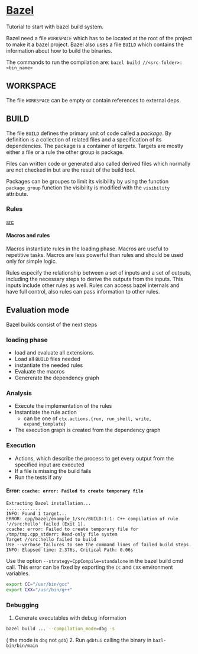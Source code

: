 # [Bazel](https://docs.bazel.build/versions/master/tutorial/cpp.html)

Tutorial to start with bazel build system.

Bazel need a file `WORKSPACE` which has to be located at the root of the
project to make it a bazel project. Bazel also uses a file `BUILD` which
contains the information about how to build the binaries.

The commands to run the compilation are: `bazel build //<src-folder>:<bin_name>`

## WORKSPACE

The file `WORKSPACE` can be empty or contain references to external deps.


## BUILD

The file `BUILD` defines the primary unit of code called a _package_. By definition
is a collection of related files and a specification of its dependencies.
The package is a container of _targets_. Targets are mostly either a file or a rule
the other group is package.

Files can written code or generated also called derived files which normally are not
checked in but are the result of the build tool.

Packages can be groupes to limit its visibility by using the function 
`package_group` function the visibility is modified with the `visibility`
attribute.

### Rules
[src](https://docs.bazel.build/versions/master/skylark/rules.html#actions)
#### Macros and rules

Macros instantiate rules in the loading phase. Macros are useful to repetitive
tasks. Macros are less powerful than rules and should be used only for simple
logic.

Rules especify the relationship between a set of inputs and a set of outputs,
including the necessary steps to derive the outputs from the inputs. This inputs
include other rules as well. Rules can access bazel internals and have full 
control, also rules can pass information to other rules.

## Evaluation mode

Bazel builds consist of the next steps

### loading phase

- load and evaluate all extensions.
- Load all `BUILD` files needed
- instantiate the needed rules
- Evaluate the macros
- Genererate the dependency graph

### Analysis

- Execute the implementation of the rules
- Instantiate the rule action
  - can be one of `ctx.actions.{run, run_shell, write, expand_template}`
- The execution graph is created from the dependency graph

### Execution

- Actions, which describe the process to get every output from the specified input are executed
- If a file is missing the build fails
- Run the tests if any

#### Error: `ccache: error: Failed to create temporary file`

```log
Extracting Bazel installation...
.............
INFO: Found 1 target...
ERROR: cpp/bazel/example_1/src/BUILD:1:1: C++ compilation of rule '//src:hello' failed (Exit 1).
ccache: error: Failed to create temporary file for /tmp/tmp.cpp_stderr: Read-only file system
Target //src:hello failed to build
Use --verbose_failures to see the command lines of failed build steps.
INFO: Elapsed time: 2.376s, Critical Path: 0.06s
```

Use the option `--strategy=CppCompile=standalone` in the bazel build cmd call.
This error can be fixed by exporting the `CC` and `CXX` environment variables.
```bash
export CC="/usr/bin/gcc"
export CXX="/usr/bin/g++"
```

### Debugging

1. Generate executables with debug information

```sh
bazel build ... --compilation_mode=dbg -s
```

( the mode is `dbg` not `gdb`)
2. Run `gdbtui` calling the binary in `bazl-bin/bin/main`


